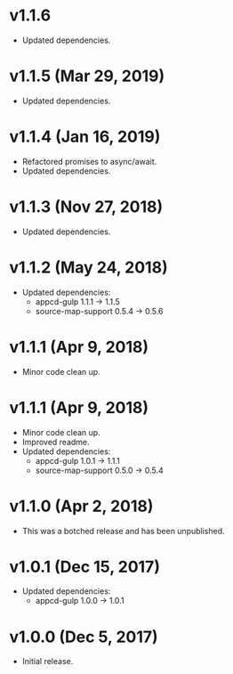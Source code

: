 # v1.1.6

 * Updated dependencies.

# v1.1.5 (Mar 29, 2019)

 * Updated dependencies.

# v1.1.4 (Jan 16, 2019)

 * Refactored promises to async/await.
 * Updated dependencies.

# v1.1.3 (Nov 27, 2018)

 * Updated dependencies.

# v1.1.2 (May 24, 2018)

 * Updated dependencies:
   - appcd-gulp 1.1.1 -> 1.1.5
   - source-map-support 0.5.4 -> 0.5.6

# v1.1.1 (Apr 9, 2018)

 * Minor code clean up.

# v1.1.1 (Apr 9, 2018)

 * Minor code clean up.
 * Improved readme.
 * Updated dependencies:
   - appcd-gulp 1.0.1 -> 1.1.1
   - source-map-support 0.5.0 -> 0.5.4

# v1.1.0 (Apr 2, 2018)

 * This was a botched release and has been unpublished.

# v1.0.1 (Dec 15, 2017)

 * Updated dependencies:
   - appcd-gulp 1.0.0 -> 1.0.1

# v1.0.0 (Dec 5, 2017)

 - Initial release.
